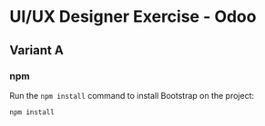# UI/UX Designer Exercise - Odoo

## Variant A

### npm

Run the `npm install` command to install Bootstrap on the project:

```
npm install
```